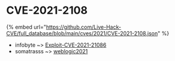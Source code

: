 # CVE-2021-2108
{% embed url="https://github.com/Live-Hack-CVE/full_database/blob/main/cves/2021/CVE-2021-2108.json" %}

* infobyte ~> [Exploit-CVE-2021-21086](https://www.alice-snow.ru/2021/database/cve-2021-2108/exploit-cve-2021-21086-infobyte)
* somatrasss ~> [weblogic2021](https://www.alice-snow.ru/2021/database/cve-2021-2108/weblogic2021-somatrasss)